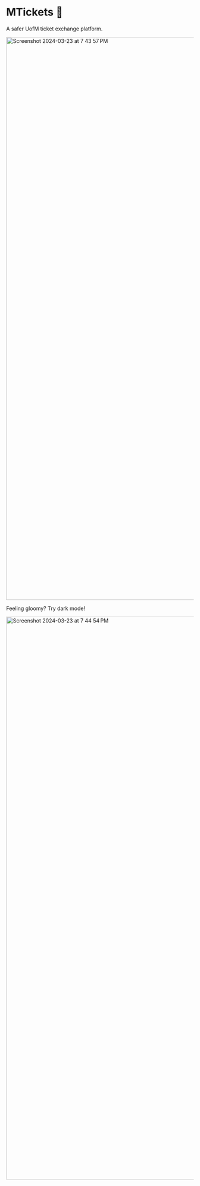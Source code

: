 # MTickets 🚀
A safer UofM ticket exchange platform.

<img width="1512" alt="Screenshot 2024-03-23 at 7 43 57 PM" src="https://github.com/jamalvh/MTickets/assets/113135025/01243320-a4db-4558-b558-006f28b31b61">

Feeling gloomy? Try dark mode!

<img width="1512" alt="Screenshot 2024-03-23 at 7 44 54 PM" src="https://github.com/jamalvh/MTickets/assets/113135025/4dd43d05-3b27-488e-a699-92c9c736adb4">
